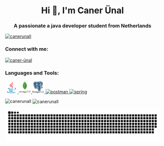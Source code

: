 <h1 align="center">Hi 👋, I'm Caner Ünal</h1>
<h3 align="center">A passionate a java developer student from Netherlands</h3>

<p align="left"> <a href="https://github.com/ryo-ma/github-profile-trophy"><img src="https://github-profile-trophy.vercel.app/?username=canerunall" alt="canerunall" /></a> </p>

<h3 align="left">Connect with me:</h3>
<p align="left">
<a href="https://linkedin.com/in/caner-ünal" target="blank"><img align="center" src="https://raw.githubusercontent.com/rahuldkjain/github-profile-readme-generator/master/src/images/icons/Social/linked-in-alt.svg" alt="caner-ünal" height="30" width="40" /></a>
</p>

<h3 align="left">Languages and Tools:</h3>
<p align="left"> <a href="https://www.java.com" target="_blank" rel="noreferrer"> <img src="https://raw.githubusercontent.com/devicons/devicon/master/icons/java/java-original.svg" alt="java" width="40" height="40"/> </a> <a href="https://www.mongodb.com/" target="_blank" rel="noreferrer"> <img src="https://raw.githubusercontent.com/devicons/devicon/master/icons/mongodb/mongodb-original-wordmark.svg" alt="mongodb" width="40" height="40"/> </a> <a href="https://www.postgresql.org" target="_blank" rel="noreferrer"> <img src="https://raw.githubusercontent.com/devicons/devicon/master/icons/postgresql/postgresql-original-wordmark.svg" alt="postgresql" width="40" height="40"/> </a> <a href="https://postman.com" target="_blank" rel="noreferrer"> <img src="https://www.vectorlogo.zone/logos/getpostman/getpostman-icon.svg" alt="postman" width="40" height="40"/> </a> <a href="https://spring.io/" target="_blank" rel="noreferrer"> <img src="https://www.vectorlogo.zone/logos/springio/springio-icon.svg" alt="spring" width="40" height="40"/> </a> </p>

<p><img align="left" src="https://github-readme-stats.vercel.app/api/top-langs?username=canerunall&show_icons=true&locale=en&layout=compact" alt="canerunall" /></p>

<p>&nbsp;<img align="center" src="https://github-readme-stats.vercel.app/api?username=canerunall&show_icons=true&locale=en" alt="canerunall" /></p>

<picture>
  <source media="(prefers-color-scheme: dark)" srcset="https://raw.githubusercontent.com/CanerUnall/CanerUnall/output/github-contribution-grid-snake-dark.svg">
  <source media="(prefers-color-scheme: light)" srcset="https://raw.githubusercontent.com/CanerUnall/CanerUnall/output/github-contribution-grid-snake.svg">
  <img alt="github contribution grid snake animation" src="https://raw.githubusercontent.com/CanerUnall/CanerUnall/output/github-contribution-grid-snake.svg">
</picture>
